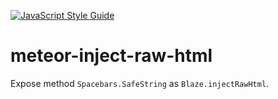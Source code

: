 [![JavaScript Style Guide](https://img.shields.io/badge/code_style-standard-brightgreen.svg)](https://standardjs.com)

# meteor-inject-raw-html

Expose method `Spacebars.SafeString` as `Blaze.injectRawHtml`.
